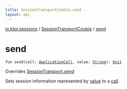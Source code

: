 ```yaml
---
title: SessionTransportCookie.send - 
layout: api
---
```


<div class='api-docs-breadcrumbs'><a href="../index.html">io.ktor.sessions</a> / <a href="index.html">SessionTransportCookie</a> / <a href="./send.html">send</a></div>

# send

<div class="signature"><code><span class="keyword">fun </span><span class="identifier">send</span><span class="symbol">(</span><span class="parameterName" id="io.ktor.sessions.SessionTransportCookie$send(io.ktor.application.ApplicationCall, kotlin.String)/call">call</span><span class="symbol">:</span>&nbsp;<a href="../../io.ktor.application/-application-call/index.html"><span class="identifier">ApplicationCall</span></a><span class="symbol">, </span><span class="parameterName" id="io.ktor.sessions.SessionTransportCookie$send(io.ktor.application.ApplicationCall, kotlin.String)/value">value</span><span class="symbol">:</span>&nbsp;<a href="https://kotlinlang.org/api/latest/jvm/stdlib/kotlin/-string/index.html"><span class="identifier">String</span></a><span class="symbol">)</span><span class="symbol">: </span><a href="https://kotlinlang.org/api/latest/jvm/stdlib/kotlin/-unit/index.html"><span class="identifier">Unit</span></a></code></div>

Overrides <a href="../-session-transport/send.html">SessionTransport.send</a>

Sets session information represented by <a href="send.html#io.ktor.sessions.SessionTransportCookie$send(io.ktor.application.ApplicationCall, kotlin.String)/value">value</a> to a <a href="send.html#io.ktor.sessions.SessionTransportCookie$send(io.ktor.application.ApplicationCall, kotlin.String)/call">call</a>.

